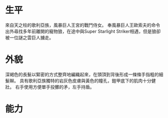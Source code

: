 <!-- TITLE: 貝莉爾 -->
<!-- SUBTITLE: 『以風暴巨人王歐索夫之名，施予天罰！』CV：朴璐美 -->

# 生平
來自天之柱的歌利亞族，風暴巨人王宮的戰鬥侍女。
奉風暴巨人王歐索夫的命令出外尋找多年前離開的寵物狼，在途中與Super Starlight Striker相遇，但是狼卻被一位謎之雲巨人擄走。

# 外貌
深褐色的長髮以緊密的方式整齊地編織起來，在頭頂到背後形成一條條手指粗的細髮辮。
具有歌利亞族獨特的岩灰色皮膚與黃色的瞳孔，鎧甲底下的肌肉十分健壯。
右手使用方便單手投擲的矛，左手持盾。

# 能力